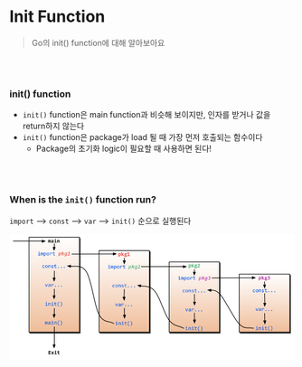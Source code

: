 # Init Function

> Go의 init() function에 대해 알아보아요

<br>

<br>

### init() function

- `init()` function은 main function과 비슷해 보이지만, 인자를 받거나 값을 return하지 않는다
- `init()` function은 package가 load 될 때 가장 먼저 호출되는 함수이다
  - Package의 초기화 logic이 필요할 때 사용하면 된다!

<br>

<br>

### When is the `init()` function run?

`import` --> `const` --> `var` --> `init()` 순으로 실행된다

![](../../images/go_init_function.png)
